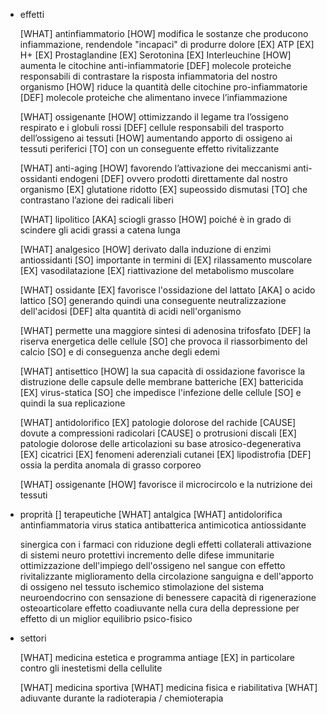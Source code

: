 - effetti

    [WHAT] antinfiammatorio
        [HOW] modifica le sostanze che producono infiammazione, rendendole "incapaci" di produrre dolore
            [EX] ATP
            [EX] H+
            [EX] Prostaglandine
            [EX] Serotonina
            [EX] Interleuchine
        [HOW] aumenta le citochine anti-infiammatorie
            [DEF] molecole proteiche responsabili di contrastare la risposta infiammatoria del nostro organismo
        [HOW] riduce la quantità delle citochine pro-infiammatorie
            [DEF] molecole proteiche che alimentano invece l’infiammazione
            
    [WHAT] ossigenante
        [HOW] ottimizzando il legame tra l’ossigeno respirato e i globuli rossi 
            [DEF] cellule responsabili del trasporto dell’ossigeno ai tessuti
        [HOW] aumentando apporto di ossigeno ai tessuti periferici 
            [TO] con un conseguente effetto rivitalizzante

    [WHAT] anti-aging
        [HOW] favorendo l’attivazione dei meccanismi anti-ossidanti endogeni
            [DEF] ovvero prodotti direttamente dal nostro organismo 
                [EX] glutatione ridotto
                [EX] supeossido dismutasi
                    [TO] che contrastano l’azione dei radicali liberi

    [WHAT] lipolitico 
        [AKA] sciogli grasso
            [HOW] poiché è in grado di scindere gli acidi  grassi a catena lunga

    [WHAT] analgesico
        [HOW] derivato dalla induzione di enzimi antiossidanti
            [SO] importante in termini di 
                [EX] rilassamento muscolare
                [EX] vasodilatazione
                [EX] riattivazione del metabolismo muscolare
    
    [WHAT] ossidante
        [EX] favorisce l'ossidazione del lattato 
            [AKA] o acido lattico
                [SO] generando quindi una conseguente neutralizzazione dell'acidosi 
                    [DEF] alta quantità di acidi nell'organismo

    [WHAT] permette una maggiore sintesi di adenosina trifosfato
        [DEF] la riserva energetica delle cellule
            [SO] che provoca il riassorbimento del calcio 
                [SO] e di conseguenza anche degli edemi 

    [WHAT] antisettico
        [HOW] la sua capacità di ossidazione favorisce la distruzione delle capsule delle membrane batteriche
            [EX] battericida
            [EX] virus-statica
            [SO] che impedisce l'infezione delle cellule
                [SO] e quindi la sua replicazione 
                
    [WHAT] antidolorifico
        [EX] patologie dolorose del rachide
            [CAUSE] dovute a compressioni radicolari 
            [CAUSE] o protrusioni discali
        [EX] patologie dolorose delle articolazioni su base atrosico-degenerativa
        [EX] cicatrici
        [EX] fenomeni aderenziali cutanei
        [EX] lipodistrofia
            [DEF] ossia la perdita anomala di grasso corporeo

    [WHAT] ossigenante
        [HOW] favorisce il microcircolo e la nutrizione dei tessuti


- proprità
    [] terapeutiche
    [WHAT] antalgica
    [WHAT] antidolorifica 
    antinfiammatoria
    virus statica
    antibatterica
    antimicotica
    antiossidante

    sinergica con i farmaci con riduzione degli effetti collaterali
    attivazione di sistemi neuro protettivi
    incremento delle difese immunitarie
    ottimizzazione dell'impiego dell'ossigeno nel sangue con effetto rivitalizzante
    miglioramento della circolazione sanguigna e dell'apporto di ossigeno nel tessuto ischemico
    stimolazione del sistema neuroendocrino con sensazione di benessere
    capacità di rigenerazione osteoarticolare
    effetto coadiuvante nella cura della depressione per effetto di un miglior equilibrio psico-fisico
                
- settori
    
    [WHAT] medicina estetica e programma antiage
        [EX] in particolare contro gli inestetismi della cellulite 
        
    [WHAT] medicina sportiva
    [WHAT] medicina fisica e riabilitativa
    [WHAT] adiuvante durante la radioterapia / chemioterapia


